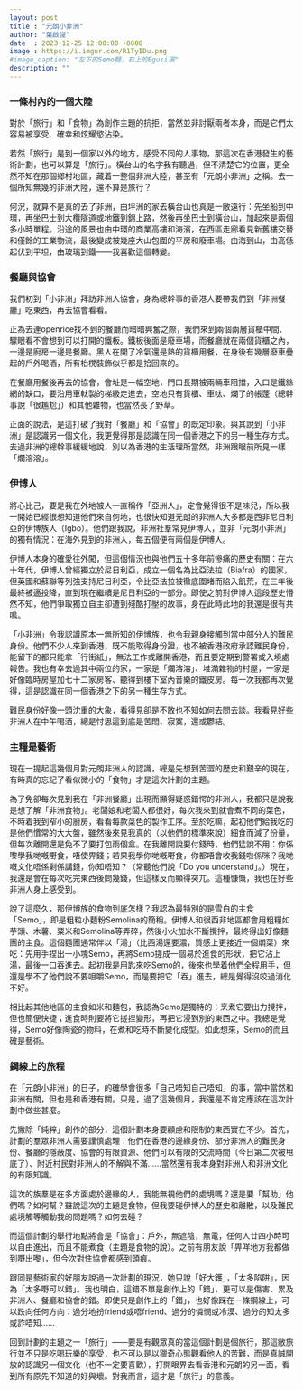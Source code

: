 ```yaml
---
layout: post
title : "元朗小非洲"
author: "葉啟俊"
date  : 2023-12-25 12:00:00 +0800
image : https://i.imgur.com/R1TyIDu.png
#image_caption: "左下的Semo麵，右上的Egusi湯"
description: ""
---
```


### 一條村內的一個大陸

<!--more-->

對於「旅行」和「食物」為創作主題的抗拒，當然並非討厭兩者本身，而是它們太容易被享受、確幸和炫耀慾沾染。

若然「旅行」是到一個家以外的地方，感受不同的人事物，那這次在香港發生的藝術計劃，也可以算是「旅行」。橫台山的名字我有聽過，但不清楚它的位置，更全然不知在那個鄉村地區，藏着一整個非洲大陸，甚至有「元朗小非洲」之稱。去一個所知無幾的非洲大陸，還不算是旅行？

何況，就算不是真的去了非洲，由坪洲的家去橫台山也真是一敞遠行：先坐船到中環，再坐巴士到大欖隧道或地鐵到錦上路，然後再坐巴士到橫台山，加起來是兩個多小時單程。沿途的風景也由中環的商業高樓和海濱，在西區走廊看見新舊樓交替和僅餘的工業物流，最後變成被幾座大山包圍的平房和廢車場。由海到山，由高低起伏到平坦，由玻璃到鐵——我喜歡這個轉變。


### 餐廳與協會

我們初到「小非洲」拜訪非洲人協會，身為總幹事的香港人要帶我們到「非洲餐廳」吃東西，再去協會看看。

正為去連openrice找不到的餐廳而暗暗興奮之際，我們來到兩個兩層貨櫃中間、驟眼看不會想到可以打開的鐵板。鐵板後面是廢車場，而餐廳就在兩個貨櫃之內，一邊是廚房一邊是餐廳。黑人在開了冷氣還是熱的貨櫃用餐，在身後有幾層廢車疊起的戶外喝酒，所有枱櫈裝飾似乎都是拾回來的。

在餐廳用餐後再去的協會，會址是一幅空地，門口長期被兩輛車阻擋，入口是鐵絲網的缺口，要沿用車軚製的梯級走進去，空地只有貨櫃、車呔、爛了的帳蓬（總幹事說「很尷尬」）和其他雜物，也當然長了野草。

正面的說法，是這打破了我對「餐廳」和「協會」的既定印象。與其說到「小非洲」是認識另一個文化，我更覺得那是認識在同一個香港之下的另一種生存方式。去過非洲的總幹事緩緩地說，別以為香港的生活理所當然，非洲跟眼前所見一樣「爛溶溶」。


### 伊博人

將心比己，要是我在外地被人一直稱作「亞洲人」，定會覺得很不是味兒，所以我一開始已經很想知道他們來自何地，也很快知道元朗的非洲人大多都是西非尼日利亞的伊博族人（Igbo）。他們跟我說，非洲社羣常見伊博人，並非「元朗小非洲」的獨有情況：在海外見到的非洲人，每五個便有兩個是伊博人。

伊博人本身的確愛往外闖，但這個情況也與他們五十多年前慘痛的歷史有關：在六十年代，伊博人曾經獨立於尼日利亞，成立一個名為比亞法拉（Biafra）的國家，但英國和蘇聯等列強支持尼日利亞，令比亞法拉被徹底圍堵而陷入飢荒，在三年後最終被逼投降，直到現在繼續是尼日利亞的一部分。即使之前對伊博人這段歷史懵然不知，他們爭取獨立自主卻遭到殘酷打壓的故事，身在此時此地的我還是很有共鳴。

「小非洲」令我認識原本一無所知的伊博族，也令我親身接觸到當中部分人的難民身份。他們不少人來到香港，既不能取得身份證，也不被香港政府承認難民身份，能留下的都只能拿「行街紙」，無法工作或離開香港，而且要定期到警署或入境處報告。我也有幸去過其中兩位的家，一家是「爛溶溶」、堆滿雜物的村屋，一家是好像臨時房屋加七十二家房客、聽得到樓下室內音樂的鐵皮房。每一次我都再次覺得，這是認識在同一個香港之下的另一種生存方式。

難民身份好像一頭沈重的大象，看得見卻是不敢也不知如何去問去談。我看見好些非洲人在中午喝酒，總是忖思這到底是苦悶、寂寞，還或鬱結。


### 主糧是藝術

現在一提起這幾個月對元朗非洲人的認識，總是先想到苦澀的歷史和艱辛的現在，有時真的忘記了看似微小的「食物」才是這次計劃的主題。

為了免卻每次見到我在「非洲餐廳」出現而顯得疑惑錯愕的非洲人，我都只是說我是想了解「非洲食物」。老闆娘和老闆人都很好，每次我來到就會煮不同的菜色，不時着我到窄小的廚房，看看每款菜色的製作工序。至於吃嘛，起初他們給我吃的是他們慣常的大大盤，雖然後來見我真的（以他們的標準來說）細食而減了份量，但每次離開還是免不了要打包兩個盒。在我離開說要付錢時，他們猛說不用：你係嚟學我哋嘅嘢食，唔使畀錢；若果我學你哋嘅嘢食，你都唔會收我錢啦係咪？我哋嘅文化唔係剩係講錢，你知唔知？（常聽他們說「Do you understand」。）現在，我還是會在每次吃完東西後問幾錢，但這樣反而顯得突兀。這種慷慨，我也在好些非洲人身上感受到。

說了這麼久，那伊博族的食物到底怎樣？我認為最特別的是雪白的主食「Semo」，即是粗粒小麵粉Semolina的簡稱。伊博人和很西非地區都會用粗糧如芋頭、木薯、粟米和Semolina等弄碎，然後小火加水不斷攪拌，最終得出好像麵團的主食。這個麵團通常伴以「湯」（比西湯還要濃，質感上更接近一個燜菜）來吃：先用手捏出一小塊Semo，再將Semo搓成一個易於進食的形狀，把它沾上湯，最後一口吞進去。起初我是用匙來吃Semo的，後來也學着他們全程用手，但還是學不了他們說不要咀嚼Semo，而是要把它「吞」進去，總是覺得沒咬過消化不好。

相比起其他地區的主食如米和麵包，我認為Semo是獨特的：烹煮它要出力攪拌，但也簡便快捷；進食時則要將它搓捏變形，再把它浸到別的東西之中。我總是覺得，Semo好像陶瓷的物料，在煮和吃時不斷變化成型。如此想來，Semo的而且確是藝術。


### 鋼線上的旅程

在「元朗小非洲」的日子，的確學會很多「自己唔知自己唔知」的事，當中當然和非洲有關，但也是和香港有關。只是，過了這幾個月，我還是不肯定應該在這次計劃中做些甚麼。

先撇除「純粹」創作的部分，這個計劃本身要顧慮和限制的東西實在不少。首先，計劃的羣眾非洲人需要謹慎處理：他們在香港的邊緣身份、部分非洲人的難民身份、餐廳的隱蔽度、協會的有限資源、他們可以有限的交流時間（今日第二次被甩底了）、附近村民對非洲人的不解與不滿......當然還有我本身對非洲人和非洲文化的有限知識。

這次的族羣是在多方面處於邊緣的人，我能無視他們的處境嗎？還是要「幫助」他們嗎？如何幫？雖說這次的主題是食物，但我要碰伊博人的歷史和離散，以及難民處境觸等觸動我的問題嗎？如何去碰？

而這個計劃的舉行地點將會是「協會」：戶外，無遮陰，無電，任何人廿四小時可以自由進出，而且不能煮食（主題是食物的說）。之前有朋友說「畀咩地方我都做到嘢出嚟」，但今次對住協會都感到頭痕。

跟同是藝術家的好朋友說過一次計劃的現況，她只說「好大鑊」，「太多陷阱」，因為「太多嘢可以錯」。我也明白，這錯不單是創作上的「錯」，更可以是傷害、累及非洲人、餐廳和協會的錯。即使只是創作上的「錯」，也好像踩在一條鋼線上，可以跌向任何方向：過分地扮friend或唔friend、過分的憐憫或冷漠、過分的知太多或詐唔知......

回到計劃的主題之一「旅行」——要是有觀眾真的當這個計劃是個旅行，那這敞旅行並不只是吃喝玩樂的享受，也不可以是以獵奇心態觀看他人的苦難，而是真誠開放的認識另一個文化（也不一定要喜歡），打開眼界去看香港和元朗的另一面，看到所有原先不知道的好與壞。對我而言，這才是「旅行」的意義。

<!--END-->